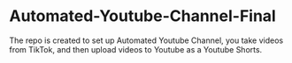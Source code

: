 # Automated-Youtube-Channel-Final

The repo is created to set up Automated Youtube Channel, you take videos from TikTok, and then upload videos to Youtube as a Youtube Shorts.
